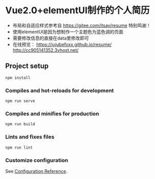 # Vue2.0+elementUI制作的个人简历

- 布局和自适应样式参考自 https://gitee.com/itsay/resume 特别鸣谢！
- 使用elementUI是因为想制作一个主题色为蓝色调的页面
- 需要修改信息的直接在data里修改即可
- 在线预览： https://jujubefoxx.github.io/resume/ http://cc905141352.3vhost.net/

## Project setup
```
npm install
```

### Compiles and hot-reloads for development
```
npm run serve
```

### Compiles and minifies for production
```
npm run build
```

### Lints and fixes files
```
npm run lint
```

### Customize configuration
See [Configuration Reference](https://cli.vuejs.org/config/).
